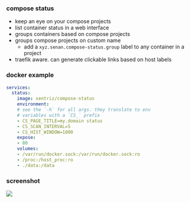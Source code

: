 ### compose status

- keep an eye on your compose projects  
- list container status in a web interface
- groups containers based on compose projects
- groups compose projects on custom name
  - add a `xyz.senan.compose-status.group` label to any container in a project
- traefik aware. can generate clickable links based on host labels  

### docker example

```yaml
services:
  status:
    image: sentriz/compose-status
    environment:
    # see the `-h` for all args. they translate to env
    # variables with a `CS_` prefix
    - CS_PAGE_TITLE=my.domain status
    - CS_SCAN_INTERVAL=5
    - CS_HIST_WINDOW=1800
    expose:
    - 80
    volumes:
    - /var/run/docker.sock:/var/run/docker.sock:ro
    - /proc:/host_proc:ro
    - ./data:/data
```

### screenshot

![](https://i.imgur.com/o8U3qlq.png)
